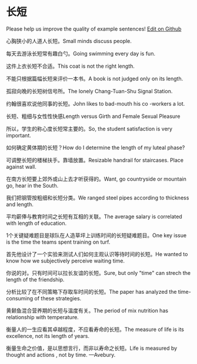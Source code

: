 # 长短

Please help us improve the quality of example sentences! [Edit on Github](https://github.com/jiyushe/jiyu-example-sentence-source/blob/main/chinese/changduan.md)

<p><span class="chinese">心胸狭小的人道人长短。</span><span class="english">Small minds discuss people.</span></p>

<p><span class="chinese">每天去游泳长短常有趣白勺。</span><span class="english">Going swimming every day is fun.</span></p>

<p><span class="chinese">这件上衣长短不合适。</span><span class="english">This coat is not the right length.</span></p>

<p><span class="chinese">不能只根据篇幅长短来评价一本书。</span><span class="english">A book is not judged only on its length.</span></p>

<p><span class="chinese">孤寂向晚的长短树信号所。</span><span class="english">The lonely Chang-Tuan-Shu Signal Station.</span></p>

<p><span class="chinese">约翰很喜欢说他同事的长短。</span><span class="english">John likes to bad-mouth his co -workers a lot.</span></p>

<p><span class="chinese">长短、粗细与女性性快感</span><span class="english">Length versus Girth and Female Sexual Pleasure</span></p>

<p><span class="chinese">所以，学生的称心度长短常主要的。</span><span class="english">So, the student satisfaction is very important.</span></p>

<p><span class="chinese">如何确定黄体期的长短？</span><span class="english">How do I determine the length of my luteal phase?</span></p>

<p><span class="chinese">可调整长短的楼梯扶手。靠墙放置。</span><span class="english">Resizable handrail for staircases. Place against wall.</span></p>

<p><span class="chinese">在南方长短要上郊外或山上去才听获得的。</span><span class="english">Want, go countryside or mountain go, hear in the South.</span></p>

<p><span class="chinese">我们把钢管按粗细和长短分类。</span><span class="english">We ranged steel pipes according to thickness and length.</span></p>

<p><span class="chinese">平均薪俸与教育时间之长短有互相的关联。</span><span class="english">The average salary is correlated with length of education.</span></p>

<p><span class="chinese">1个关键疑难题目是球队在人造草坪上训练时间的长短疑难题目。</span><span class="english">One key issue is the time the teams spent training on turf.</span></p>

<p><span class="chinese">首先他设计了一个实验来测试人们如何主观认识等待时间的长短。</span><span class="english">He wanted to know how we subjectively perceive waiting time.</span></p>

<p><span class="chinese">你说的对。只有时间可以拉长友谊的长短。</span><span class="english">Sure, but only "time" can strech the length of the friendship.</span></p>

<p><span class="chinese">分析比较了在不同策略下存取车时间的长短。</span><span class="english">The paper has analyzed the time-consuming of these strategies.</span></p>

<p><span class="chinese">黄颡鱼混合营养期的长短与温度有关。</span><span class="english">The period of mix nutrition has relationship with temperature.</span></p>

<p><span class="chinese">衡量人的一生应看其卓越程度，不应看寿命的长短。</span><span class="english">The measure of life is its excellence, not its length of years.</span></p>

<p><span class="chinese">衡量生命之价值，是以思想言行，而非以寿命之长短。</span><span class="english">Life is measured by thought and actions , not by time. —Avebury.</span></p>

